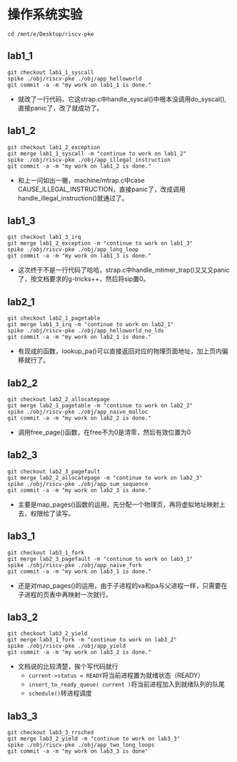 # 操作系统实验

```
cd /mnt/e/Desktop/riscv-pke
```

## lab1_1
```
git checkout lab1_1_syscall
spike ./obj/riscv-pke ./obj/app_helloworld
git commit -a -m "my work on lab1_1 is done."
```
- 就改了一行代码，它这strap.c中handle_syscal()中根本没调用do_syscal(),直接panic了，改了就成功了。

## lab1_2
```
git checkout lab1_2_exception
git merge lab1_1_syscall -m "continue to work on lab1_2"
spike ./obj/riscv-pke ./obj/app_illegal_instruction
git commit -a -m "my work on lab1_2 is done."
```
- 和上一问如出一辙，machine/mtrap.c中case CAUSE_ILLEGAL_INSTRUCTION，直接panic了，改成调用handle_illegal_instruction()就通过了。

## lab1_3
```
git checkout lab1_3_irq
git merge lab1_2_exception -m "continue to work on lab1_3"
spike ./obj/riscv-pke ./obj/app_long_loop
git commit -a -m "my work on lab1_3 is done."
```
- 这次终于不是一行代码了哈哈，strap.c中handle_mtimer_trap()又又又panic了，按文档要求的g-tricks++，然后将sip置0。

## lab2_1
```
git checkout lab2_1_pagetable
git merge lab1_3_irq -m "continue to work on lab2_1"
spike ./obj/riscv-pke ./obj/app_helloworld_no_lds
git commit -a -m "my work on lab2_1 is done."
```
- 有现成的函数，lookup_pa()可以直接返回对应的物理页面地址，加上页内偏移就行了。
  
## lab2_2
```
git checkout lab2_2_allocatepage
git merge lab2_1_pagetable -m "continue to work on lab2_2"
spike ./obj/riscv-pke ./obj/app_naive_malloc
git commit -a -m "my work on lab2_2 is done."
```
- 调用free_page()函数，在free不为0是清零，然后有效位置为0

## lab2_3
```
git checkout lab2_3_pagefault
git merge lab2_2_allocatepage -m "continue to work on lab2_3"
spike ./obj/riscv-pke ./obj/app_sum_sequence
git commit -a -m "my work on lab2_3 is done."
```
- 主要是map_pages()函数的运用，先分配一个物理页，再将虚拟地址映射上去，权限给了读写。

## lab3_1
```
git checkout lab3_1_fork
git merge lab2_3_pagefault -m "continue to work on lab3_1"
spike ./obj/riscv-pke ./obj/app_naive_fork
git commit -a -m "my work on lab3_1 is done."
```
- 还是对map_pages()的运用，由于子进程的va和pa与父进程一样，只需要在子进程的页表中再映射一次就行。

## lab3_2
```
git checkout lab3_2_yield
git merge lab3_1_fork -m "continue to work on lab3_2"
spike ./obj/riscv-pke ./obj/app_yield
git commit -a -m "my work on lab3_2 is done."
```
- 文档说的比较清楚，挨个写代码就行
    - `current->status = READY`将当前进程置为就绪状态（READY）
    - `insert_to_ready_queue( current )`将当前进程加入到就绪队列的队尾
    - `schedule()`转进程调度

## lab3_3
```
git checkout lab3_3_rrsched
git merge lab3_2_yield -m "continue to work on lab3_3"
spike ./obj/riscv-pke ./obj/app_two_long_loops
git commit -a -m "my work on lab3_3 is done"
```